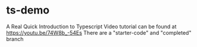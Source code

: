 # ts-demo
A Real Quick Introduction to Typescript
Video tutorial can be found at  https://youtu.be/74W8b_-54Es
There are a "starter-code" and "completed" branch

